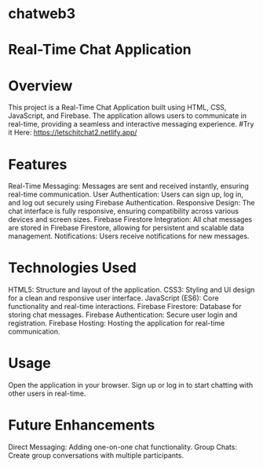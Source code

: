 # chatweb3
# Real-Time Chat Application
# Overview
This project is a Real-Time Chat Application built using HTML, CSS, JavaScript, and Firebase. The application allows users to communicate in real-time, providing a seamless and interactive messaging experience.
#Try it Here: https://letschitchat2.netlify.app/

# Features
Real-Time Messaging: Messages are sent and received instantly, ensuring real-time communication.
User Authentication: Users can sign up, log in, and log out securely using Firebase Authentication.
Responsive Design: The chat interface is fully responsive, ensuring compatibility across various devices and screen sizes.
Firebase Firestore Integration: All chat messages are stored in Firebase Firestore, allowing for persistent and scalable data management.
Notifications: Users receive notifications for new messages.
# Technologies Used
HTML5: Structure and layout of the application.
CSS3: Styling and UI design for a clean and responsive user interface.
JavaScript (ES6): Core functionality and real-time interactions.
Firebase Firestore: Database for storing chat messages.
Firebase Authentication: Secure user login and registration.
Firebase Hosting: Hosting the application for real-time communication.
# Usage
Open the application in your browser.
Sign up or log in to start chatting with other users in real-time.
# Future Enhancements
Direct Messaging: Adding one-on-one chat functionality.
Group Chats: Create group conversations with multiple participants.
